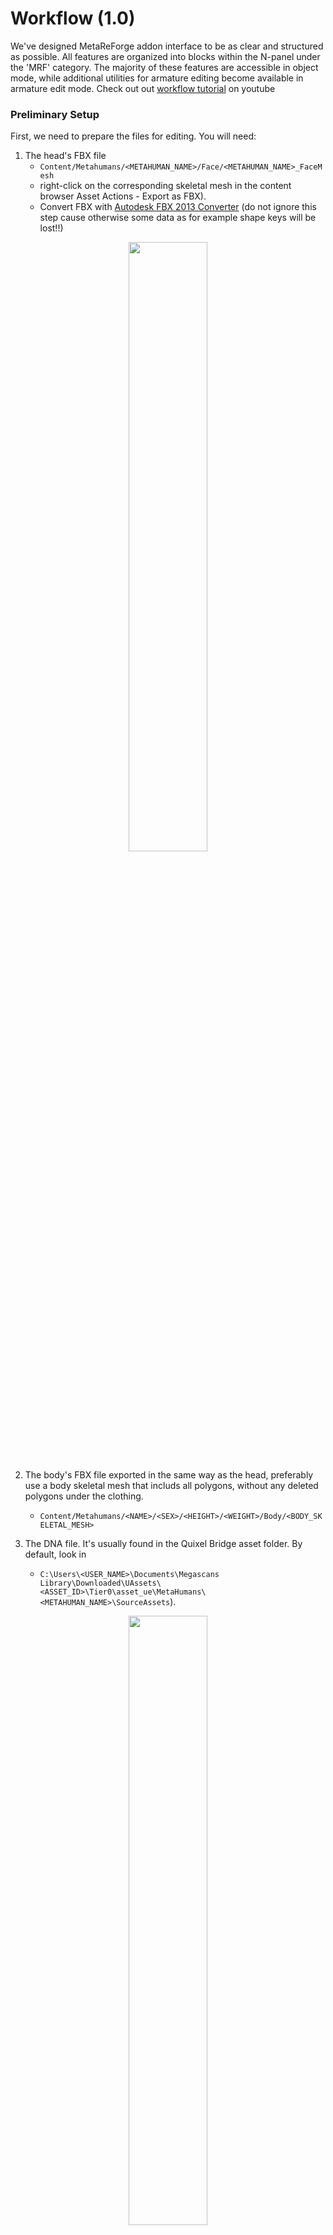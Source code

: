 # Workflow (1.0)
We've designed MetaReForge addon interface to be as clear and structured as possible.  All features are organized into blocks within the N-panel under the 'MRF' category. The majority of these features are accessible in object mode, while additional utilities for armature editing become available in armature edit mode.
Check out out [workflow tutorial](https://youtu.be/32PLLmDs9wE) on youtube

### Preliminary Setup
First, we need to prepare the files for editing. You will need:

1. The head's FBX file
    - `Content/Metahumans/<METAHUMAN_NAME>/Face/<METAHUMAN_NAME>_FaceMesh`
    - right-click on the corresponding skeletal mesh in the content browser Asset Actions - Export as FBX).
    - Convert FBX with [Autodesk FBX 2013 Converter](https://aps.autodesk.com/developer/overview/fbx-converter-archives) (do not ignore this step cause otherwise some data as for example shape keys will be lost!!)

<a href="./images/export_as_fbx.png">
  <p align="center">
    <img src="./images/export_as_fbx.png" width="50%" height="50%"/>
  </p>
</a>

2. The body's FBX file exported in the same way as the head, preferably use a body skeletal mesh  that includs all polygons, without any deleted polygons under the clothing.
    - `Content/Metahumans/<NAME>/<SEX>/<HEIGHT>/<WEIGHT>/Body/<BODY_SKELETAL_MESH>`
    
3. The DNA file. It's usually found in the Quixel Bridge asset folder. By default, look in 

    - `C:\Users\<USER_NAME>\Documents\Megascans Library\Downloaded\UAssets\<ASSET_ID>\Tier0\asset_ue\MetaHumans\<METAHUMAN_NAME>\SourceAssets`).

<a href="./images/get_original_dna.png">
  <p align="center">
    <img src="./images/get_original_dna.png" width="50%" height="50%"/>
  </p>
</a>


### Scene Setup
The first thing to do when opening a new scene in Blender is to set the units of measurement (this is necessary to match the units in Unreal Engine). The metric system should be selected with a Unit Scale = 0.01. If the units are not set up, the addon panel will display a **Setup Scene** button, which will configure the units as mentioned earlier.

### 1. Importing FBX
To import files, use the **"FBX Import"** block on the N-panel of the addon (Object mode). Specify which body parts you want to import (head, body, or both), indicate the path to the corresponding files, and click **"Import FBX"**. 

**Note.** It's not recommended to import FBX files in any other way. The addon removes unnecessary elements, analyzes LODs, and assigns them to the corresponding internal properties (which can be viewed by expanding the "Head Objects" and "Body Objects" drop-down lists). This can't be done manually.

### 2. Creating Edit Mesh, Edit Armature, and Other Auxiliary Objects
Once the FBX files are imported, we can proceed to initialize auxiliary and editable objects. For this, we move to the **"Edit Shape"** block.

To ensure clarity, let's review the terminology used in the addon:

- **Final Mesh:** A mesh tailored for editing. When editing the entire body, the head and body are joined, and all seams are welded.
- **Final Armature:** An armature created for editing. If the entire body is edited, the head and body skeletons are merged into one, removing all duplicates.

No additional setup is generally required, but two parameters are available:
- **Weld Distance:** Determines the distance (centimeters) at which the vertices of the meshes will be welded.
- **Keep ShapeKeys:** By default, this is turned off to avoid storing shape key data for auxiliary objects and to keep the blend file size manageable.

### 3. Editing the Mesh
Once the auxiliary objects are initialized, you can start editing the mesh. Blender offers a wide range of editing capabilities, but if you need more, you can export the Final Mesh and edit it in an external editor.

**It's crucial to remember:**
- The topology and vertex indexing must remain UNCHANGED.
- If the mesh was edited in an external editor, you need to assign the edited mesh to the Final Shape - Mesh field.

### 4. Editing the Armature
After achieving the desired mesh shape, it's necessary to adjust the skeleton to these changes. The Metahuman skeleton contains about a thousand bones, and editing it manually is tedious and time-consuming. Therefore, our addon includes tools to simplify this routine by transferring the deformation from the final mesh to the skeleton.

To start editing the skeleton, you need to select it and switch to edit mode. If everything is done correctly, you will see the necessary tools in the MRF section on the N-panel.
All tools transfer the deformation of the final mesh only to the selected bones, allowing for better control of the process.

- **Surface Deform**: As the name suggests, this method is based on binding bones to surfaces, making it very effective for bones close to the mesh surface. It's less effective for bones deep inside the mesh, but since most Metahuman bones are near the surface, it's recommended to start with this method.

- **Mesh Deform:** This option is based on the Mesh Deform modifier and works well for bones deep within the mesh. For some bones that are even a fraction of a millimeter outside the mesh or near seams or openings, this algorithm won't work at all.

To use the methods mentioned, it's necessary to initialize a proxy for each method **just once**. Use **"Init Proxy"** button. Even if changes are made to the Final Mesh, re-initialization is not required. **The proxy is initialized for all bones at once**. For Mesh Deform, the proxy initialization can take a significant amount of time, especially if the precision is set to 5 or higher (recommended values are 4 or 5).

After initialization, you can select the desired bones and transfer the deformation by clicking **"Fit Selected."**

Particular attention should be paid to:
- The bones responsible for eye rotation, unless you want the eyes to pop out when looking sideways. :)
- The lip bones. In areas where the polygons of the lower and upper lips are very close or even intersect, the above methods may not yield the desired result. Therefore, manual editing may be required.

### 5. Applying Changes to Exportable Objects
When the creative part of the work is completed, it's necessary to transfer all changes to the exportable models. For this, we go to the **"Update Original"** block. By clicking on the **"Synchronize"** button, changes from the Final Mesh (more precisely, the difference between the Final Mesh and the Initial Mesh) will be applied to the individual LODs, and the updated position of the bones will also be applied to the original armature objects.

No additional tuning is generally required, but a few parameters are available for dealing with exceptional cases:

- **Use Noise:** Default is True. It introduces a small amount of noise to the vertex positions at the time of binding. The Surface Deform modifier, which this operator is based on, fails to work if the vertex positions are identical. The noise value is usually extremely small, making its visual impact imperceptible, but it's sufficient for the Surface Deform algorithm to bind successfully.
- **Min, Max:** The minimum and maximum values of the noise in centimeters. These should only be increased if synchronization fails with standard settings. However, I recommend trying to press **Synchronize** again or several times in case of failure. Due to the random nature of the process, there's a good chance of achieving a noise configuration that allows smooth synchronization even without changing parameters.
### 6. Quality Check and Re-Computing Normals
After applying the changes, you can review the results. For convenience, there is a **"View"** block at the top of the panel, where you can switch between LODs and editable objects. There may be minor imperfections, which can be corrected manually.

It's important to pay attention to the seam between the head and body and also to the seams along the UV unwrap, as Metahuman actually has mesh splits at the UV seams. If sharp edges are noticeable, normals need to be recalculated, and we have developed a specific function for this.

After clicking on **"Re-Compute Split Normals"**, the following will occur:

1. If Align Vertices is enabled, all points that are closer than the Weld Distance will be merged into one position.
2. Normals will be recalculated as if all seams are welded.

With **Weld Distance** (in centimeters), you can control this process, but the default value is chosen to work in most cases. With a Weld Distance of more than 0.01, you might start to see points welding together that shouldn't be.

**Remember**, excessive Weld Distance can result in unintended merging of points, so it should be used cautiously.
### 7. Export FBX
Once all LODs look as desired, it's time to export them for use in Unreal Engine. Based on my experience, I prefer to export LODs separately because this way, you don't have to spend a lot of time configuring Material Slots in Unreal Engine. Following this logic, we have a utility for exporting. You just need to specify the path and click **"Export FBX"**. There's no need to worry about settings, selecting the right objects, etc. Everything will be done for you. As a result, you should see 8 LODs for the head and 4 LODs for the body in the folder, so you can upload these files to Unreal Engine.
### 8. Update DNA
The Metahuman Animation blueprint heavily relies on the DNA file. Therefore, if you want your custom Metahuman to retain the ability to perform realistic facial animations, updating the DNA file is an ESSENTIAL step.
Note: If you don't see the necessary functionality in the **"DNA Update"** block, check the Installation Guide.

All you need to do is:

- Specify the path to the original DNA file.
- Specify the path for saving the updated file.
- Click **"Armature to DNA"**. MetaReForge will record the actual positions of the bones from Blender into the DNA file (Neutral Joint Translations and Rotations, following Epic Games' terminology).
- To assign the updated DNA file to a Metahuman in Unreal Engine, you need to drag and drop it into the Content Browser and select the relevant Skeletal Mesh.

For troubleshooting, check out to our [Discord Server](https://discord.gg/qYtEq2ukDX).
